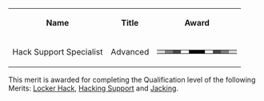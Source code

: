 <table>
<tbody>
<tr class="odd">
<td style="text-align: center;"><p><b>Name</b></p></td>
<td style="text-align: center;"><p><b>Title</b></p></td>
<td style="text-align: center;"><p><b>Award</b></p></td>
</tr>
<tr class="even">
<td style="text-align: center;"><p>Hack Support Specialist</p></td>
<td style="text-align: center;"><p>Advanced</p></td>
<td style="text-align: center;"><table class="bigmerit">
<tr>
<td bgcolor="#d7d7d8">
</td>
<td bgcolor="#7d7d7e">
</td>
<td bgcolor="#474747">
</td>
<td bgcolor="#fefefe">
</td>
<td bgcolor="#0d090a">
</td>
<td bgcolor="#0d090a">
</td>
<td bgcolor="#fefefe">
</td>
<td bgcolor="#474747">
</td>
<td bgcolor="#7d7d7e">
</td>
<td bgcolor="#d7d7d8">
</td>
</tr>
</table></td>
</tr>
</tbody>
</table>

This merit is awarded for completing the Qualification level of the following
Merits: [Locker Hack](Locker_Hack.md), [Hacking Support](Hacking_Support.md) and
[Jacking](<Jacking_(Merit).md>).

<!--[category:Merits](category:Merits.md)-->
